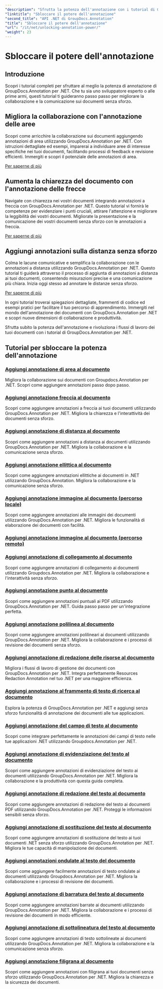 ```yaml
---
"description": "Sfrutta la potenza dell'annotazione con i tutorial di GroupDocs.Annotation per .NET. Impara ad aggiungere annotazioni passo dopo passo e migliora la collaborazione senza sforzo."
"linktitle": "Sbloccare il potere dell'annotazione"
"second_title": "API .NET di GroupDocs.Annotation"
"title": "Sbloccare il potere dell'annotazione"
"url": "/it/net/unlocking-annotation-power/"
"weight": 23
---
```


# Sbloccare il potere dell'annotazione

## Introduzione

Scopri i tutorial completi per sfruttare al meglio la potenza di annotazione di GroupDocs.Annotation per .NET. Che tu sia uno sviluppatore esperto o alle prime armi, questi tutorial ti guideranno passo passo per migliorare la collaborazione e la comunicazione sui documenti senza sforzo.

## Migliora la collaborazione con l'annotazione delle aree

Scopri come arricchire la collaborazione sui documenti aggiungendo annotazioni di area utilizzando GroupDocs.Annotation per .NET. Con istruzioni dettagliate ed esempi, imparerai a individuare aree di interesse specifiche nei tuoi documenti, facilitando processi di feedback e revisione efficienti. Immergiti e scopri il potenziale delle annotazioni di area.

[Per saperne di più](./add-area-annotation/)

## Aumenta la chiarezza del documento con l'annotazione delle frecce

Navigate con chiarezza nei vostri documenti integrando annotazioni a freccia con GroupDocs.Annotation per .NET. Questo tutorial vi fornirà le competenze per evidenziare i punti cruciali, attirare l'attenzione e migliorare la leggibilità dei vostri documenti. Migliorate la presentazione e la comunicazione dei vostri documenti senza sforzo con le annotazioni a freccia.

[Per saperne di più](./add-arrow-annotation/)

## Aggiungi annotazioni sulla distanza senza sforzo

Colma le lacune comunicative e semplifica la collaborazione con le annotazioni a distanza utilizzando GroupDocs.Annotation per .NET. Questo tutorial ti guiderà attraverso il processo di aggiunta di annotazioni a distanza ai tuoi documenti, consentendo misurazioni precise e una comunicazione più chiara. Inizia oggi stesso ad annotare le distanze senza sforzo.

[Per saperne di più](./add-distance-annotation/)

In ogni tutorial troverai spiegazioni dettagliate, frammenti di codice ed esempi pratici per facilitare il tuo percorso di apprendimento. Immergiti nel mondo dell'annotazione dei documenti con GroupDocs.Annotation per .NET e scopri nuove dimensioni di collaborazione e produttività.

Sfrutta subito la potenza dell'annotazione e rivoluziona i flussi di lavoro dei tuoi documenti con i tutorial di GroupDocs.Annotation per .NET.

## Tutorial per sbloccare la potenza dell'annotazione
### [Aggiungi annotazione di area al documento](./add-area-annotation/)
Migliora la collaborazione sui documenti con Groupdocs.Annotation per .NET. Scopri come aggiungere annotazioni passo dopo passo.
### [Aggiungi annotazione freccia al documento](./add-arrow-annotation/)
Scopri come aggiungere annotazioni a freccia ai tuoi documenti utilizzando GroupDocs.Annotation per .NET. Migliora la chiarezza e l'interattività dei documenti senza sforzo.
### [Aggiungi annotazione di distanza al documento](./add-distance-annotation/)
Scopri come aggiungere annotazioni a distanza ai documenti utilizzando GroupDocs.Annotation per .NET. Migliora la collaborazione e la comunicazione senza sforzo.
### [Aggiungi annotazione ellittica al documento](./add-ellipse-annotation/)
Scopri come aggiungere annotazioni ellittiche ai documenti in .NET utilizzando GroupDocs.Annotation. Migliora la collaborazione e la comunicazione senza sforzo.
### [Aggiungi annotazione immagine al documento (percorso locale)](./add-image-annotation-local-path/)
Scopri come aggiungere annotazioni alle immagini dei documenti utilizzando GroupDocs.Annotation per .NET. Migliora le funzionalità di elaborazione dei documenti con facilità.
### [Aggiungi annotazione immagine al documento (percorso remoto)](./add-image-annotation-remote-path/)
### [Aggiungi annotazione di collegamento al documento](./add-link-annotation/)
Scopri come aggiungere annotazioni di collegamento ai documenti utilizzando Groupdocs.Annotation per .NET. Migliora la collaborazione e l'interattività senza sforzo.
### [Aggiungi annotazione punto al documento](./add-point-annotation/)
Scopri come aggiungere annotazioni puntuali ai PDF utilizzando GroupDocs.Annotation per .NET. Guida passo passo per un'integrazione perfetta.
### [Aggiungi annotazione polilinea al documento](./add-polyline-annotation/)
Scopri come aggiungere annotazioni polilineari ai documenti utilizzando GroupDocs.Annotation per .NET. Migliora la collaborazione e i processi di revisione dei documenti senza sforzo.
### [Aggiungi annotazione di redazione delle risorse al documento](./add-resources-redaction-annotation/)
Migliora i flussi di lavoro di gestione dei documenti con GroupDocs.Annotation per .NET. Integra perfettamente Resources Redaction Annotation nel tuo .NET per una maggiore efficienza.
### [Aggiungi annotazione al frammento di testo di ricerca al documento](./add-search-text-fragment-annotation/)
Esplora la potenza di GroupDocs.Annotation per .NET e aggiungi senza sforzo funzionalità di annotazione dei documenti alle tue applicazioni.
### [Aggiungi annotazione del campo di testo al documento](./add-text-field-annotation/)
Scopri come integrare perfettamente le annotazioni dei campi di testo nelle tue applicazioni .NET utilizzando Groupdocs.Annotation per .NET.
### [Aggiungi annotazione di evidenziazione del testo al documento](./add-text-highlight-annotation/)
Scopri come aggiungere annotazioni di evidenziazione del testo ai documenti utilizzando GroupDocs.Annotation per .NET. Migliora la collaborazione e la produttività con questa guida completa.
### [Aggiungi annotazione di redazione del testo al documento](./add-text-redaction-annotation/)
Scopri come aggiungere annotazioni di redazione del testo ai documenti PDF utilizzando GroupDocs.Annotation per .NET. Proteggi le informazioni sensibili senza sforzo.
### [Aggiungi annotazione di sostituzione del testo al documento](./add-text-replacement-annotation/)
Scopri come aggiungere annotazioni di sostituzione del testo ai tuoi documenti .NET senza sforzo utilizzando GroupDocs.Annotation per .NET. Migliora le tue capacità di manipolazione dei documenti.
### [Aggiungi annotazioni ondulate al testo del documento](./add-text-squiggly-annotation/)
Scopri come aggiungere facilmente annotazioni di testo ondulate ai documenti utilizzando Groupdocs.Annotation per .NET. Migliora la collaborazione e i processi di revisione dei documenti.
### [Aggiungi annotazione di barratura del testo al documento](./add-text-strikeout-annotation/)
Scopri come aggiungere annotazioni barrate ai documenti utilizzando GroupDocs.Annotation per .NET. Migliora la collaborazione e i processi di revisione dei documenti in modo efficiente.
### [Aggiungi annotazione di sottolineatura del testo al documento](./add-text-underline-annotation/)
Scopri come aggiungere annotazioni di testo sottolineate ai documenti utilizzando GroupDocs.Annotation per .NET. Migliora la collaborazione e la comunicazione senza sforzo.
### [Aggiungi annotazione filigrana al documento](./add-watermark-annotation/)
Scopri come aggiungere annotazioni con filigrana ai tuoi documenti senza sforzo utilizzando GroupDocs.Annotation per .NET. Migliora la chiarezza e la sicurezza dei documenti.